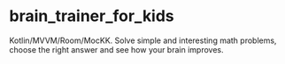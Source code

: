 # brain_trainer_for_kids
Kotlin/MVVM/Room/MocKK. Solve simple and interesting math problems, choose the right answer and see how your brain improves.
